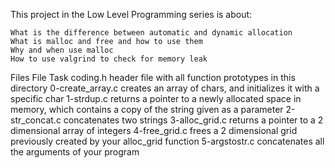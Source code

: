 This project in the Low Level Programming series is about:

    What is the difference between automatic and dynamic allocation
    What is malloc and free and how to use them
    Why and when use malloc
    How to use valgrind to check for memory leak

Files
File 	Task
coding.h 	header file with all function prototypes in this directory
0-create_array.c 	creates an array of chars, and initializes it with a specific char
1-strdup.c 	returns a pointer to a newly allocated space in memory, which contains a copy of the string given as a parameter
2-str_concat.c 	concatenates two strings
3-alloc_grid.c 	returns a pointer to a 2 dimensional array of integers
4-free_grid.c 	frees a 2 dimensional grid previously created by your alloc_grid function
5-argstostr.c 	concatenates all the arguments of your program
